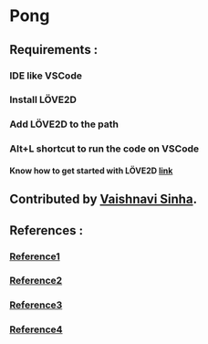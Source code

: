# Pong

## Requirements :
### IDE like VSCode
### Install LÖVE2D
### Add LÖVE2D to the path
### Alt+L shortcut to run the code on VSCode
#### Know how to get started with LÖVE2D [link](https://love2d.org/wiki/Getting_Started)

## Contributed by [Vaishnavi Sinha](https://github.com/Vaishnavi15821).

## References :
### [Reference1](https://cs50.harvard.edu/games/2018/)
### [Reference2](https://github.com/bartbes/Class-Commons)
### [Reference3](https://github.com/Ulydev/push)
### [Reference4](https://github.com/vrld/hump/blob/master/class.lua)
